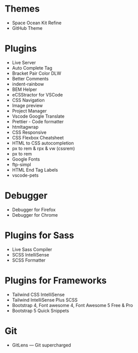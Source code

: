 # Themes

- Space Ocean Kit Refine
- GitHub Theme

# Plugins

- Live Server
- Auto Complete Tag
- Bracket Pair Color DLW
- Better Comments
- indent-rainbow
- BEM Helper
- eCSStractor for VSCode
- CSS Navigation
- Image preview
- Project Manager
- Vscode Google Translate
- Prettier - Code formatter
- htmltagwrap
- CSS Responsive
- CSS Flexbox Cheatsheet
- HTML to CSS autocompletion
- px to rem & rpx & vw (cssrem)
- px to rem
- Google Fonts
- ftp-simpl
- HTML End Tag Labels
- vscode-pets

# Debugger

- Debugger for Firefox
- Debugger for Chrome

# Plugins for Sass

- Live Sass Compiler
- SCSS IntelliSense
- SCSS Formatter

# Plugins for Frameworks

- Tailwind CSS IntelliSense
- Tailwind IntelliSense Plus SCSS
- Bootstrap 4, Font awesome 4, Font Awesome 5 Free & Pro
- Bootstrap 5 Quick Snippets

# Git

- GitLens — Git supercharged
